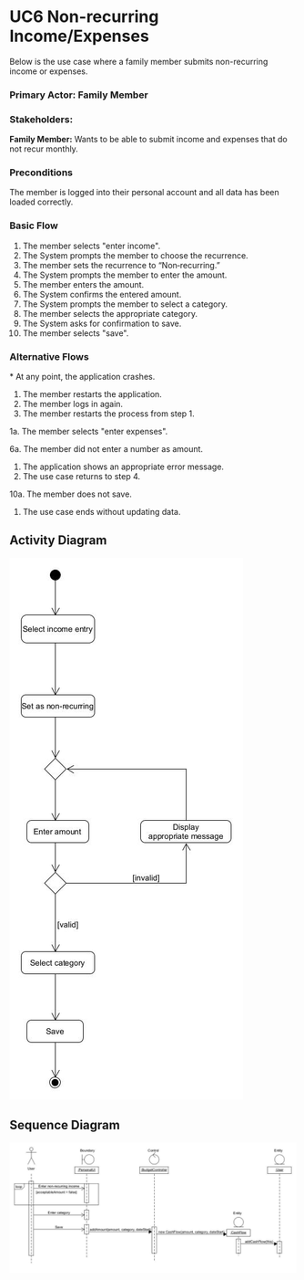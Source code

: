# UC6 Non-recurring Income/Expenses
Below is the use case where a family member submits non-recurring income or expenses.

### Primary Actor: Family Member

### Stakeholders:

**Family Member:** Wants to be able to submit income and expenses that do not recur monthly.

### Preconditions

The member is logged into their personal account and all data has been loaded correctly.

### Basic Flow

1. The member selects "enter income".  
2. The System prompts the member to choose the recurrence.  
3. The member sets the recurrence to “Non‑recurring.”  
4. The System prompts the member to enter the amount.  
5. The member enters the amount.  
6. The System confirms the entered amount.  
7. The System prompts the member to select a category. 
8. The member selects the appropriate category. 
9. The System asks for confirmation to save. 
10. The member selects "save".

### Alternative Flows

\* At any point, the application crashes.

1. The member restarts the application.  
2. The member logs in again.  
3. The member restarts the process from step 1.

1a. The member selects "enter expenses".

6a. The member did not enter a number as amount.  
1. The application shows an appropriate error message.  
2. The use case returns to step 4.

10a. The member does not save.  
1. The use case ends without updating data.

## Activity Diagram
![image](/docs/markdown/uml/requirements/en-US/uc6-activity-diagram.jpg)

## Sequence Diagram
![image](/docs/markdown/uml/requirements/en-US/uc6-sequence-diagram.jpg)